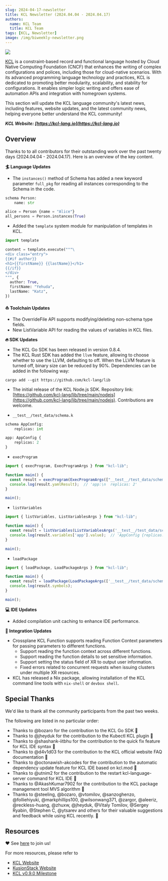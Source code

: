 ```yaml
---
slug: 2024-04-17-newsletter
title: KCL Newsletter (2024.04.04 - 2024.04.17)
authors:
  name: KCL Team
  title: KCL Team
tags: [KCL, Newsletter]
image: /img/biweekly-newsletter.png
---
```


![](/img/biweekly-newsletter.png)

[KCL](https://github.com/kcl-lang) is a constraint-based record and functional language hosted by Cloud Native Computing Foundation (CNCF) that enhances the writing of complex configurations and polices, including those for cloud-native scenarios. With its advanced programming language technology and practices, KCL is dedicated to promoting better modularity, scalability, and stability for configurations. It enables simpler logic writing and offers ease of automation APIs and integration with homegrown systems.

This section will update the KCL language community's latest news, including features, website updates, and the latest community news, helping everyone better understand the KCL community!

**_KCL Website: [https://kcl-lang.io](https://kcl-lang.io)_**

## Overview

Thanks to to all contributors for their outstanding work over the past twenty days (2024.04.04 - 2024.04.17). Here is an overview of the key content.

**🏄 Language Updates**

- The `instances()` method of Schema has added a new keyword parameter `full_pkg` for reading all instances corresponding to the Schema in the code.

```python
schema Person:
    name: str

alice = Person {name = "Alice"}
all_persons = Person.instances(True)
```

- Added the `template` system module for manipulation of templates in KCL.

```python
import template

content = template.execute("""\
<div class="entry">
{{#if author}}
<h1>{{firstName}} {{lastName}}</h1>
{{/if}}
</div>
""", {
  author: True,
  firstName: "Yehuda",
  lastName: "Katz",
})
```

**⛵️ Toolchain Updates**

- The OverrideFile API supports modifying/deleting non-schema type fields.
- New ListVariable API for reading the values of variables in KCL files.

**🔥 SDK Updates**

- The KCL Go SDK has been released in version 0.8.4.
- The KCL Rust SDK has added the `llvm` feature, allowing to choose whether to use the LLVM, defaulting to off. When the LLVM feature is turned off, binary size can be reduced by 90%. Dependencies can be added in the following way:

```shell
cargo add --git https://github.com/kcl-lang/lib
```

- The initial release of the KCL Node.js SDK. Repository link: [https://github.com/kcl-lang/lib/tree/main/nodejs](https://github.com/kcl-lang/lib/tree/main/nodejs). Contributions are welcome.

+ `__test__/test_data/schema.k`

```python
schema AppConfig:
    replicas: int

app: AppConfig {
    replicas: 2
}
```

+ `execProgram`

```ts
import { execProgram, ExecProgramArgs } from "kcl-lib";

function main() {
  const result = execProgram(ExecProgramArgs(["__test__/test_data/schema.k"]));
  console.log(result.yamlResult);  // 'app:\n  replicas: 2'
}

main();
```

+ `listVariables`

```ts
import { listVariables, ListVariablesArgs } from "kcl-lib";

function main() {
  const result = listVariables(ListVariablesArgs('__test__/test_data/schema.k', []))
  console.log(result.variables['app'].value);  // 'AppConfig {replicas: 2}'
}

main();
```

+ `loadPackage`

```ts
import { loadPackage, LoadPackageArgs } from "kcl-lib";

function main() {
  const result = loadPackage(LoadPackageArgs(['__test__/test_data/schema.k'], [], true));
  console.log(result.symbols);
}

main();
```

**💻 IDE Updates**

- Added compilation unit caching to enhance IDE performance.

**🌼 Integration Updates**

- Crossplane KCL Function supports reading Function Context parameters for passing parameters to different functions.
  - Support reading the function context across different functions.
  - Support reading the function details to set sensitive information.
  - Support setting the status field of XR to output user information.
  - Fixed errors related to concurrent requests when issuing clusters under multiple XR resources.
- KCL has released a Nix package, allowing installation of the KCL command line tools with `nix-shell` or `devbox shell`.

## Special Thanks

We'd like to thank all the community participants from the past two weeks.

The following are listed in no particular order:

- Thanks to @bozaro for the contribution to the KCL Go SDK 🙌
- Thanks to @jheyduk for the contribution to the Kubectl KCL plugin 🙌
- Thanks to @shashank-iitbhu for the contribution to the quick fix feature for KCL IDE syntax 🙌
- Thanks to @d4v1d03 for the contribution to the KCL official website FAQ documentation 🙌
- Thanks to @octonawish-akcodes for the contribution to the automatic dependency update feature for KCL IDE based on kcl.mod 🙌
- Thanks to @utnim2 for the contribution to the restart kcl-language-server command for KCL IDE 🙌
- Thanks to @AkashKumar7902 for the contribution to the KCL package management tool MVS algorithm 🙌
- Thanks to @steeling, @bozaro, @vtomilov, @sanzoghenzo, @folliehiyuki, @markphillips100, @wilsonwang371, @zargor, @aleeriz, @reckless-huang, @zhuxw, @jheyduk, @Vitaly Tomilov, @Sergey Ryabin, @Stephen C, @ytsarev and others for their valuable suggestions and feedback while using KCL recently. 🙌

## Resources

❤️ See [here](https://github.com/kcl-lang/community) to join us!

For more resources, please refer to

- [KCL Website](https://kcl-lang.io/)
- [KusionStack Website](https://kusionstack.io/)
- [KCL v0.9.0 Milestone](https://github.com/kcl-lang/kcl/milestone/9)
